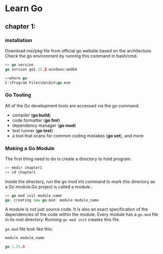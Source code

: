 # Learn Go

## chapter 1:
### installation
Download msi/pkg file from official go website based on the architecture.
Check the go environment by running this command in bash/cmd.

```go
>> go version
go version go1.25.3 windows/amd64

>>where go
C:\Program Files\Go\bin\go.exe
```

### Go Tooling
All of the Go development tools are accessed via the go command. 

- compiler (**go build**)
- code formatter (**go fmt**)
- dependency manager (**go mod**)
- test runner (**go test**)
- a tool that scans for common coding mistakes (**go vet**), and more

### Making a Go Module
The first thing need to do is create a directory to hold program.
```go
>> mkdir chapter1
>> cd chapter1
```
Inside the directory, run the go mod init command to mark this directory as a Go
module.Go project is called a module.:
```go
>> go mod init module_name
go: creating new go.mod: module module_name
```

A module is not just source code. It is
also an exact specification of the dependencies of the code within the module. Every
module has a `go.mod` file in its root directory. Running `go mod init` creates this file. 

*`go.mod`* file look like this:
```go
module module_name

go 1.25.3
```






